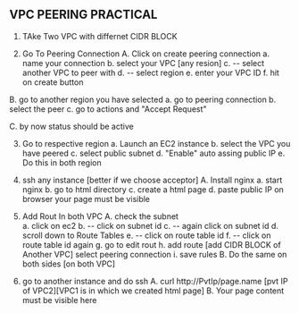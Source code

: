 ## VPC PEERING PRACTICAL

1. TAke Two VPC with differnet CIDR BLOCK 

2. Go To Peering Connection
A. Click on create peering connection
a. name your connection
b. select your VPC [any resion]
c. -- select another VPC to peer with
d. -- select region 
e. enter your VPC ID
f. hit on create button

B. go to another region you have selected
a. go to peering connection
b. select the peer 
c. go to actions and "Accept Request"

C. by now status should be active

3. Go to respective region 
a. Launch an EC2 instance 
b. select the VPC you have peered 
c. select public subnet
d. "Enable" auto assing public IP
e. Do this in both region

4. ssh any instance [better if we choose acceptor]
A. Install nginx
a. start nginx
b. go to html directory
c. create a html page
d. paste  public IP on browser your page must be visible

5. Add Rout In both VPC 
A. check the subnet  
a. click on ec2
b. -- click on subnet id
c. -- again click on subnet id
d. scroll down to Route Tables
e. -- click on route table id
f. -- click on route table id again
g. go to edit rout
h. add route [add CIDR BLOCK of Another VPC] select peering connection
i. save rules
B. Do the same on both sides [on both VPC]

6. go to another instance and do ssh
A. curl http://PvtIp/page.name [pvt IP of VPC2][VPC1 is in which we created html page]
B. Your page content must be visible here
